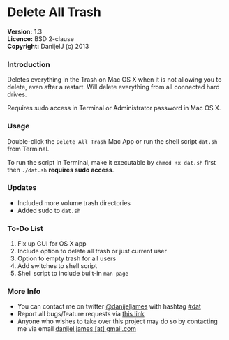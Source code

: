 Delete All Trash
================

**Version:** 1.3  
**Licence:** BSD 2-clause  
**Copyright:** DanijelJ (c) 2013

### Introduction
Deletes everything in the Trash on Mac OS X when it is not allowing you to delete, even after a restart. Will delete everything from all connected hard drives.

Requires sudo access in Terminal or Administrator password in Mac OS X.


### Usage
Double-click the `Delete All Trash` Mac App or run the shell script `dat.sh` from Terminal.

To run the script in Terminal, make it executable by `chmod +x dat.sh` first then `./dat.sh` __requires sudo access__.


### Updates
- Included more volume trash directories
- Added sudo to `dat.sh`


### To-Do List
 1. Fix up GUI for OS X app
 2. Include option to delete all trash or just current user
 3. Option to empty trash for all users
 4. Add switches to shell script
 5. Shell script to include built-in `man page`


### More Info
- You can contact me on twitter [@danijeljames](http://www.twitter.com/danijeljames) with hashtag [#dat](https://twitter.com/search?q=%23dat&src=typd)
- Report all bugs/feature requests via [this link](https://github.com/danijeljames/deletealltrash/issues/new)
- Anyone who wishes to take over this project may do so by contacting me via email [danijel.james [at] gmail.com](mailto:danijel.james@gmail.com)
